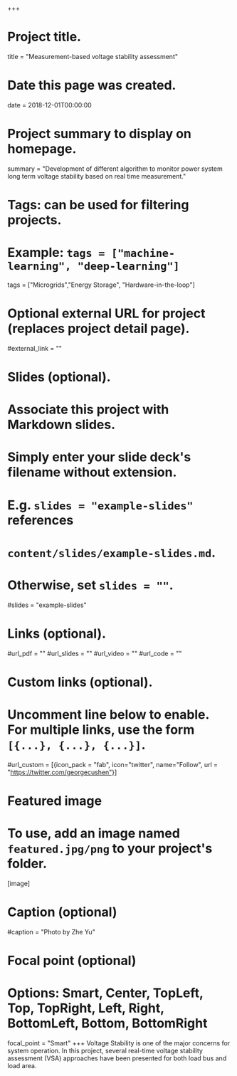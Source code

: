 +++
# Project title.
title = "Measurement-based voltage stability assessment"

# Date this page was created.
date = 2018-12-01T00:00:00

# Project summary to display on homepage.
summary = "Development of different algorithm to monitor power system long term voltage stability based on real time measurement."

# Tags: can be used for filtering projects.
# Example: `tags = ["machine-learning", "deep-learning"]`
tags = ["Microgrids","Energy Storage", "Hardware-in-the-loop"]

# Optional external URL for project (replaces project detail page).
#external_link = ""

# Slides (optional).
#   Associate this project with Markdown slides.
#   Simply enter your slide deck's filename without extension.
#   E.g. `slides = "example-slides"` references 
#   `content/slides/example-slides.md`.
#   Otherwise, set `slides = ""`.
#slides = "example-slides"

# Links (optional).
#url_pdf = ""
#url_slides = ""
#url_video = ""
#url_code = ""

# Custom links (optional).
#   Uncomment line below to enable. For multiple links, use the form `[{...}, {...}, {...}]`.
#url_custom = [{icon_pack = "fab", icon="twitter", name="Follow", url = "https://twitter.com/georgecushen"}]

# Featured image
# To use, add an image named `featured.jpg/png` to your project's folder. 
[image]
  # Caption (optional)
  #caption = "Photo by Zhe Yu"
  
  # Focal point (optional)
  # Options: Smart, Center, TopLeft, Top, TopRight, Left, Right, BottomLeft, Bottom, BottomRight
  focal_point = "Smart"
+++
Voltage Stability is one of the major concerns for system operation. In this project, several real-time voltage stability assessment (VSA) approaches have been presented for both load bus and load area.

